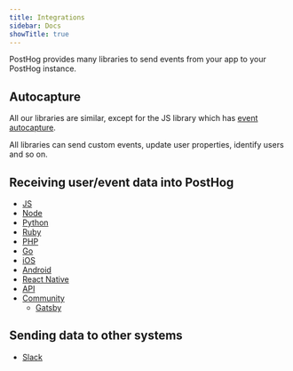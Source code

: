 ```yaml
---
title: Integrations
sidebar: Docs
showTitle: true
---
```


PostHog provides many libraries to send events from your app to your PostHog instance.

## Autocapture

All our libraries are similar, except for the JS library which has [event autocapture](/docs/features/events#autocapture-event-tracking).

All libraries can send custom events, update user properties, identify users and so on.

## Receiving user/event data into PostHog

* [JS](/docs/integrations/js-integration)
* [Node](/docs/integrations/node-integration)
* [Python](/docs/integrations/python-integration)
* [Ruby](/docs/integrations/ruby-integration)
* [PHP](/docs/integrations/php-integration)
* [Go](/docs/integrations/go-integration)
* [iOS](/docs/integrations/ios-integration)
* [Android](/docs/integrations/android-integration)
* [React Native](/docs/integrations/react-native-integration)
* [API](/docs/integrations/api)
* [Community](/docs/integrations/community)
    * [Gatsby](/docs/integrations/gatsby-integration)

## Sending data to other systems

* [Slack](/docs/integrations/slack)
